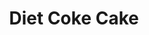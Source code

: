 ---
title: Diet Coke Cake
source: 
source_url: 
yield: 12
active_time: 
total_time: 45
tags: 
  - dessert
ingredients: |-
  **Cake**
  * 10 to 12 oz diet soda 
  * 1 box cake mix (Duncan hines or Debbie crocker) 
  * 2 egg whites (optional)
  **Frosting**   
  * 8 oz free cool whip 
  * 3/4 pouch fat free sugar free instant pudding<br>
  OR
  * 12oz free cool whip
  * 1 pouch pudding mix
instructions: |-
  1. Follow box directions for cake. 
  2. Cool cake, mix pudding mix with cool whip and spread right away. Cool in fridge for frosting to set. 
notes: |-
  **Suggested Combinations** <br>
  * yellow cake mix / diet lemon-lime soda (with a dollop of Cool Whip -- tastes like a "Twinkie")<br>
  * orange cake / diet Mountain Dew<br>
  * cherry chip cake / diet cream soda<br>
  * diet lemon-lime soda / lemon cake <br>
  * angel or yellow cake / diet orange <br>
  * white cake / diet peach soda<br>
  * spice cake / diet lemon-lime<br>
  * diet ginger ale / white cake<br>
  * diet cherry soda / chocolate cake<br>
  * Diet cola / devils food or choc mix<br>
  * diet vanilla coke / chocolate cake<br>
  * devils food cake / diet Vanilla coke<br>
  * diet root beer / chocolate cake<br>
  * diet cherry coke / chocolate cake<br>
  * marble cake / diet cream soda<br>
  * lemon cake / tangerine Diet Rite
---